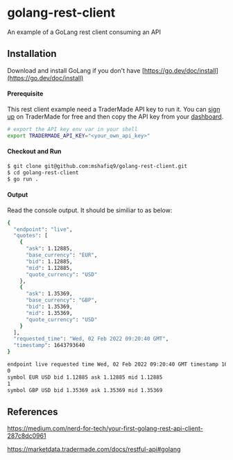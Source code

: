 # golang-rest-client
An example of a GoLang rest client consuming an API

## Installation
Download and install GoLang if you don't have [https://go.dev/doc/install](https://go.dev/doc/install)

#### Prerequisite
This rest client example need a TraderMade API key to run it. You can [sign up](https://marketdata.tradermade.com/signup) on TraderMade for free and then copy the API key from your [dashboard](https://marketdata.tradermade.com/myAccount).

```sh
# export the API key env var in your shell
export TRADERMADE_API_KEY="<your_own_api_key>"
```

#### Checkout and Run
```sh
$ git clone git@github.com:mshafiq9/golang-rest-client.git
$ cd golang-rest-client
$ go run .
```

#### Output
Read the console output. It should be similiar to as below:

```sh
{
  "endpoint": "live",
  "quotes": [
    {
      "ask": 1.12885,
      "base_currency": "EUR",
      "bid": 1.12885,
      "mid": 1.12885,
      "quote_currency": "USD"
    },
    {
      "ask": 1.35369,
      "base_currency": "GBP",
      "bid": 1.35369,
      "mid": 1.35369,
      "quote_currency": "USD"
    }
  ],
  "requested_time": "Wed, 02 Feb 2022 09:20:40 GMT",
  "timestamp": 1643793640
}

endpoint live requested time Wed, 02 Feb 2022 09:20:40 GMT timestamp 1643793640
0
symbol EUR USD bid 1.12885 ask 1.12885 mid 1.12885
1
symbol GBP USD bid 1.35369 ask 1.35369 mid 1.35369
```

## References
https://medium.com/nerd-for-tech/your-first-golang-rest-api-client-287c8dc0961

https://marketdata.tradermade.com/docs/restful-api#golang
